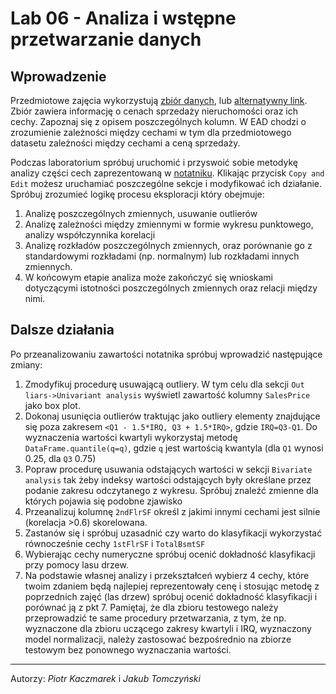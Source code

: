 # Lab 06 - Analiza i wstępne przetwarzanie danych
<!-- <-- https://www.kaggle.com/pmarcelino/comprehensive-data-exploration-with-python> -->

## Wprowadzenie
Przedmiotowe zajęcia wykorzystują [zbiór danych](https://www.kaggle.com/c/house-prices-advanced-regression-techniques/data), lub [alternatywny link](https://chmura.put.poznan.pl/s/yEjnsKCyvcUn7A9). Zbiór zawiera informację o cenach sprzedaży nieruchomości oraz ich cechy. Zapoznaj się z opisem poszczególnych kolumn.  W EAD chodzi o zrozumienie zależności między cechami w tym dla przedmiotowego datasetu zależności między cechami a ceną sprzedaży. 

Podczas laboratorium spróbuj uruchomić i przyswoić sobie metodykę analizy części cech zaprezentowaną w [notatniku](https://www.kaggle.com/pmarcelino/comprehensive-data-exploration-with-python). Klikając przycisk `Copy and Edit` możesz uruchamiać poszczególne sekcje i modyfikować ich działanie. Spróbuj zrozumieć logikę procesu eksploracji który obejmuje:
1. Analizę poszczególnych zmiennych, usuwanie outlierów
2. Analizę zależności między zmiennymi w formie wykresu punktowego, analizy współczynnika korelacji
3. Analizę rozkładów poszczególnych zmiennych, oraz porównanie go z standardowymi rozkładami (np. normalnym) lub rozkładami innych zmiennych.
4. W końcowym etapie analiza może zakończyć się wnioskami dotyczącymi istotności poszczególnych zmiennych oraz relacji między nimi.

## Dalsze działania
Po przeanalizowaniu zawartości notatnika spróbuj wprowadzić następujące zmiany:
1. Zmodyfikuj procedurę usuwającą outliery. W tym celu dla sekcji `Out liars->Univariant analysis` wyświetl zawartość kolumny `SalesPrice` jako box plot. 
2. Dokonaj usunięcia outlierów traktując jako outliery elementy znajdujące się poza zakresem  `<Q1 - 1.5*IRQ, Q3 + 1.5*IRQ>`, gdzie `IRQ=Q3-Q1`. Do wyznaczenia wartości kwartyli wykorzystaj metodę `DataFrame.quantile(q=q)`, gdzie `q` jest wartością kwantyla (dla `Q1` wynosi 0.25, dla `Q3` 0.75) 
3. Popraw procedurę usuwania odstających wartości w sekcji `Bivariate analysis` tak żeby indeksy wartości odstających były określane przez podanie zakresu odczytanego z wykresu. Spróbuj znaleźć zmienne dla których pojawia się podobne zjawisko
4. Przeanalizuj kolumnę `2ndFlrSF` określ z jakimi innymi cechami jest silnie (korelacja >0.6) skorelowana.
5. Zastanów się i spróbuj uzasadnić czy warto do klasyfikacji wykorzystać równocześnie cechy `1stFlrSF` i `TotalBsmtSF`
6. Wybierając cechy numeryczne spróbuj ocenić dokładność klasyfikacji przy pomocy lasu drzew.
7. Na podstawie własnej analizy i przekształceń wybierz 4 cechy, które twoim zdaniem będą najlepiej reprezentowały cenę i stosując metodę z poprzednich zajęć (las drzew) spróbuj ocenić dokładność klasyfikacji i porównać ją z pkt 7. Pamiętaj, że dla zbioru testowego należy przeprowadzić te same procedury przetwarzania, z tym, że np. wyznaczone dla zbioru uczącego zakresy kwartyli i IRQ, wyznaczony model normalizacji, należy zastosować bezpośrednio na zbiorze testowym bez ponownego wyznaczania wartości.

<!-- ### Analiza wartości 0
Traktowanie wartości '0' jako brakującej.
   - Ile jest elementów, które mają cenę sprzedaży równą 0?
   - Przeanalizuje przykładowe wiersze i zastanów się z czego to wynika
   - Dla elementów z ceną '0' Wyświetl wykres `scatter` i przeanalizuje czy istnieje korelacja między tymi elementami 
   - czy ich usunięcie wpłynie na poprawę jakości klasyfikacji? -->
---
Autorzy: *Piotr Kaczmarek* i *Jakub Tomczyński*
